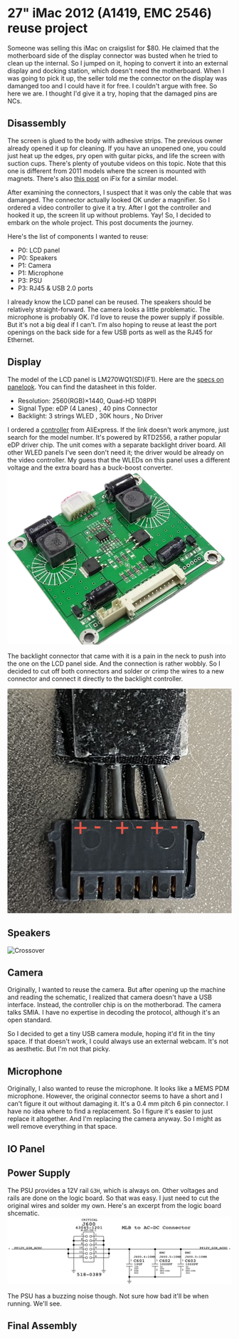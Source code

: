 # 27" iMac 2012 (A1419, EMC 2546) reuse project

Someone was selling this iMac on craigslist for $80. He claimed that the motherboard side of the display connector was busted when he tried to clean up the internal. So I jumped on it, hoping to convert it into an external display and docking station, which doesn't need the motherboard. When I was going to pick it up, the seller told me the connector on the display was damanged too and I could have it for free. I couldn't argue with free. So here we are.  I thought I'd give it a try, hoping that the damaged pins are NCs.

## Disassembly
The screen is glued to the body with adhesive strips. The previous owner already opened it up for cleaning. If you have an unopened one, you could just heat up the edges, pry open with guitar picks, and life the screen with suction cups. There's plenty of youtube videos on this topic. Note that this one is different from 2011 models where the screen is mounted with magnets. There's also [this post](https://www.ifixit.com/Teardown/iMac+Intel+27-Inch+EMC+2639+Teardown/17828) on iFix for a similar model.

After examining the connectors, I suspect that it was only the cable that was damanged. The connector actually looked OK under a magnifier. So I ordered a video controller to give it a try. After I got the controller and hooked it up, the screen lit up without problems. Yay! So, I decided to embark on the whole project. This post documents the journey.

Here's the list of components I wanted to reuse:

* P0: LCD panel
* P0: Speakers
* P1: Camera
* P1: Microphone
* P3: PSU
* P3: RJ45 & USB 2.0 ports

I already know the LCD panel can be reused. The speakers should be relatively straight-forward. The camera looks a little problematic. The microphone is probably OK. I'd love to reuse the power supply if possible. But it's not a big deal if I can't. I'm also hoping to reuse at least the port openings on the back side for a few USB ports as well as the RJ45 for Ethernet.

## Display
The model of the LCD panel is LM270WQ1(SD)(F1). Here are the [specs on panelook](https://www.panelook.com/modeldetail.php?id=18520). You can find the datasheet in this folder.

* Resolution: 2560(RGB)×1440, Quad-HD  108PPI 
* Signal Type: eDP (4 Lanes) , 40 pins Connector
* Backlight: 3 strings WLED , 30K hours , No Driver

 I ordered a [controller](https://www.aliexpress.us/item/3256807252731476.html) from AliExpress. If the link doesn't work anymore, just search for the model number. It's powered by RTD2556, a rather popular eDP driver chip. The unit comes with a separate backlight driver board. All other WLED panels I've seen don't need it; the driver would be already on the video controller. My guess that the WLEDs on this panel uses a different voltage and the extra board has a buck-boost converter.
![BL driver](bl_driver.png)

The backlight connector that came with it is a pain in the neck to push into the one on the LCD panel side. And the connection is rather wobbly. So I decided to cut off both connectors and solder or crimp the wires to a new connector and connect it directly to the backlight controller. 

![BL Connector](bl_connector.jpeg)


## Speakers
![Crossover](crossover.svg)

## Camera
Originally, I wanted to reuse the camera. But after opening up the machine and reading the schematic, I realized that camera doesn't have a USB interface. Instead, the controller chip is on the motherborad. The camera talks SMIA. I have no expertise in decoding the protocol, although it's an open standard.

So I decided to get a tiny USB camera module, hoping it'd fit in the tiny space. If that doesn't work, I could always use an external webcam. It's not as aesthetic. But I'm not that picky.

## Microphone
Originally, I also wanted to reuse the microphone. It looks like a MEMS PDM microphone. However, the original connector seems to have a short and I can't figure it out without damaging it. It's a 0.4 mm pitch 6 pin connector. I have no idea where to find a replacement. So I figure it's easier to just replace it altogether. And I'm replacing the camera anyway. So I might as well remove everything in that space.

## IO Panel

## Power Supply
The PSU provides a 12V rail `G3H`, which is always on. Other voltages and rails are done on the logic board. So that was easy. I just need to cut the original wires and solder my own. Here's an excerpt from the logic board shcematic.
![PSU](psu.png)

The PSU has a buzzing noise though. Not sure how bad it'll be when running. We'll see.

## Final Assembly